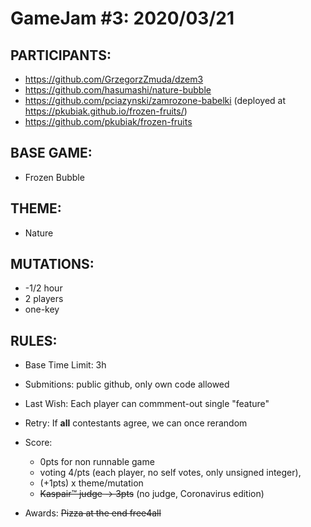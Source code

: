 # GameJam #3: 2020/03/21 #

## PARTICIPANTS: ##
- https://github.com/GrzegorzZmuda/dzem3
- https://github.com/hasumashi/nature-bubble
- https://github.com/pciazynski/zamrozone-babelki (deployed at https://pkubiak.github.io/frozen-fruits/)
- https://github.com/pkubiak/frozen-fruits

## BASE GAME: ##
- Frozen Bubble

## THEME: ##
- Nature

## MUTATIONS: ##
- -1/2 hour
- 2 players
- one-key

## RULES: ##
- Base Time Limit: 3h
- Submitions: public github, only own code allowed
- Last Wish: Each player can commment-out single "feature"
- Retry: If **all** contestants agree, we can once rerandom
   
- Score:
   - 0pts for non runnable game
   - voting 4/pts (each player, no self votes, only unsigned integer),
   - (+1pts) x theme/mutation
   - ~~Kaspair™ judge -> 3pts~~ (no judge, Coronavirus edition)

- Awards: ~~Pizza at the end free4all~~
   
